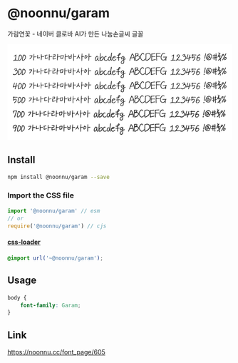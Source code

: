 # @noonnu/garam

가람연꽃 - 네이버 클로바 AI가 만든 나눔손글씨 글꼴

![example](./example.png)

## Install

```bash
npm install @noonnu/garam --save
```

### Import the CSS file

```js
import '@noonnu/garam' // esm
// or
require('@noonnu/garam') // cjs
```

#### [css-loader](https://github.com/webpack-contrib/css-loader)

```css
@import url('~@noonnu/garam');
```

## Usage

```css
body {
    font-family: Garam;
}
```

## Link

https://noonnu.cc/font_page/605
